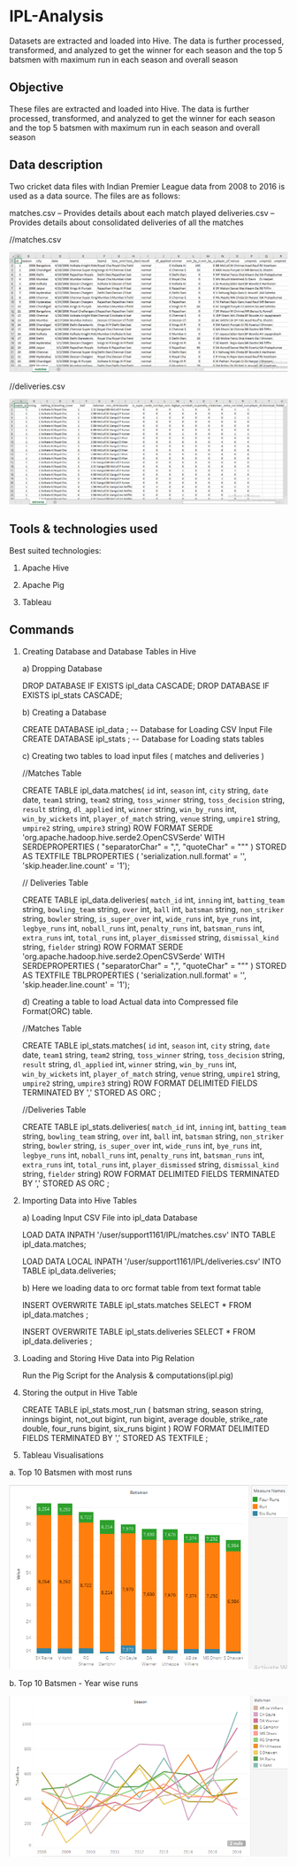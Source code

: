 # IPL-Analysis
Datasets are extracted and loaded into Hive. The data is further processed, transformed, and analyzed to get the winner for each season and the top 5 batsmen with maximum run in each season and overall season

## Objective

These files are extracted and loaded into Hive. The data is further processed, transformed, and analyzed to get the winner for each season and the top 5 batsmen with maximum run in each season and overall season

## Data description

Two cricket data files with Indian Premier League data from 2008 to 2016 is used as a data source. The files are as follows:

matches.csv – Provides details about each match played
deliveries.csv – Provides details about consolidated deliveries of all the matches

  //matches.csv

   ![alt text](images/output1.png)

  //deliveries.csv 

   ![alt text](images/output2.png)

## Tools & technologies used

Best suited technologies:

1. Apache Hive

2. Apache Pig

3. Tableau

## Commands

1) Creating Database and Database Tables in Hive 

   a) Dropping Database 
   
      DROP DATABASE IF EXISTS ipl_data CASCADE;
      DROP DATABASE IF EXISTS ipl_stats CASCADE;

   b) Creating a Database 

      CREATE DATABASE ipl_data ;  -- Database for Loading CSV Input File  
      CREATE DATABASE ipl_stats ; -- Database for Loading stats tables

   c) Creating two tables to load input files ( matches and deliveries )

   //Matches Table

      CREATE TABLE ipl_data.matches(
     `id` int,
     `season` int,
     `city` string,
     `date` date,
     `team1` string,
     `team2` string,
     `toss_winner` string,
     `toss_decision` string,
     `result` string,
     `dl_applied` int,
     `winner` string,
     `win_by_runs` int,
     `win_by_wickets` int,
     `player_of_match` string,
     `venue` string,
     `umpire1` string,
     `umpire2` string,
     `umpire3` string)
      ROW FORMAT SERDE 'org.apache.hadoop.hive.serde2.OpenCSVSerde' 
      WITH SERDEPROPERTIES (
      "separatorChar" = ",",
      "quoteChar" = "\""
      )
      STORED AS TEXTFILE 
      TBLPROPERTIES (
       'serialization.null.format' = '',  
       'skip.header.line.count' = '1');
 
   // Deliveries Table

      CREATE TABLE ipl_data.deliveries(
     `match_id` int,
     `inning` int,
     `batting_team` string,
     `bowling_team` string,
     `over` int,
     `ball` int,
     `batsman` string,
     `non_striker` string,
     `bowler` string,
     `is_super_over` int,
     `wide_runs` int,
     `bye_runs` int,
     `legbye_runs` int,
     `noball_runs` int,
     `penalty_runs` int,
     `batsman_runs` int,
     `extra_runs` int,
     `total_runs` int,
     `player_dismissed` string,
     `dismissal_kind` string,
     `fielder` string)
      ROW FORMAT SERDE 'org.apache.hadoop.hive.serde2.OpenCSVSerde' 
      WITH SERDEPROPERTIES (
      "separatorChar" = ",",
      "quoteChar" = "\""
      )
      STORED AS TEXTFILE 
      TBLPROPERTIES (
       'serialization.null.format' = '',  
       'skip.header.line.count' = '1');

   d) Creating a table to load Actual data into Compressed file Format(ORC) table. 
   
   //Matches Table

      CREATE TABLE ipl_stats.matches(
     `id` int,
     `season` int,
     `city` string,
     `date` date,
     `team1` string,
     `team2` string,
     `toss_winner` string,
     `toss_decision` string,
     `result` string,
     `dl_applied` int,
     `winner` string,
     `win_by_runs` int,
     `win_by_wickets` int,
     `player_of_match` string,
     `venue` string,
     `umpire1` string,
     `umpire2` string,
     `umpire3` string)
      ROW FORMAT DELIMITED
      FIELDS TERMINATED BY ','
      STORED AS ORC ;

   //Deliveries Table

      CREATE TABLE ipl_stats.deliveries(
     `match_id` int,
     `inning` int,
     `batting_team` string,
     `bowling_team` string,
     `over` int,
     `ball` int,
     `batsman` string,
     `non_striker` string,
     `bowler` string,
     `is_super_over` int,
     `wide_runs` int,
     `bye_runs` int,
     `legbye_runs` int,
     `noball_runs` int,
     `penalty_runs` int,
     `batsman_runs` int,
     `extra_runs` int,
     `total_runs` int,
     `player_dismissed` string,
     `dismissal_kind` string,
     `fielder` string)
      ROW FORMAT DELIMITED
     FIELDS TERMINATED BY ','
      STORED AS ORC ;
   

2) Importing Data into Hive Tables

   a) Loading Input CSV File into ipl_data Database

     LOAD DATA INPATH 
    '/user/support1161/IPL/matches.csv' 
    INTO TABLE ipl_data.matches;

    LOAD DATA LOCAL INPATH 
    '/user/support1161/IPL/deliveries.csv' 
    INTO TABLE ipl_data.deliveries;

   b) Here we loading data to orc format table from text format table 
   
    INSERT OVERWRITE TABLE ipl_stats.matches 
    SELECT * FROM ipl_data.matches ;

    INSERT OVERWRITE TABLE ipl_stats.deliveries 
    SELECT * FROM ipl_data.deliveries ; 

3) Loading and Storing Hive Data into Pig Relation

    Run the Pig Script for the Analysis & computations(ipl.pig)

4) Storing the output in Hive Table

    CREATE TABLE ipl_stats.most_run (
    batsman string,
    season string,
    innings bigint,
    not_out bigint,
    run bigint,
    average double,
    strike_rate double,
    four_runs bigint,
    six_runs bigint
    )
    ROW FORMAT DELIMITED
    FIELDS TERMINATED BY ','
    STORED AS TEXTFILE ;

5) Tableau Visualisations

  a. Top 10 Batsmen with most runs  

   ![alt text](images/output3.png)

  b. Top 10 Batsmen - Year wise runs 

   ![alt text](images/output4.png)
  

